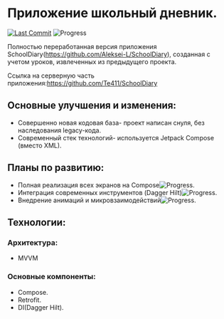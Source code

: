 # Приложение школьный дневник.
[![Last Commit](https://img.shields.io/github/last-commit/Herrkarotte/SchoolDiary2.0/master)](https://github.com/Herrkarotte/SchoolDiary2.0/commits/master)
![Progress](https://img.shields.io/badge/В%20разработке-1%25-yellow)

Полностью переработанная версия приложения SchoolDiary(https://github.com/Aleksei-L/SchoolDiary), созданная с учетом уроков, извлеченных из предыдущего проекта.

Ссылка на серверную часть приложения:https://github.com/Te411/SchoolDiary
## Основные улучшения и изменения:
- Совершенно новая кодовая база- проект написан снуля, без наследования legacy-кода.
- Современный стек технологий- используется Jetpack Compose (вместо XML).
## Планы по развитию:
- Полная реализация всех экранов на Сompose![Progress](https://img.shields.io/badge/В%20разработке-yellow).
- Интеграция современных инструментов (Dagger Hilt)![Progress](https://img.shields.io/badge/В%20разработке-yellow).
- Внедрение анимаций и микровзаимодействий![Progress](https://img.shields.io/badge/В%20разработке-yellow).
## Технологии:
### Архитектура:
- MVVM
### Основные компоненты:
- Compose.
- Retrofit.
- DI(Dagger Hilt).
